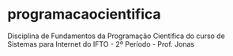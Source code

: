 # programacaocientifica
Disciplina de Fundamentos da Programação Científica do curso de Sistemas para Internet do IFTO - 2º Período - Prof. Jonas
